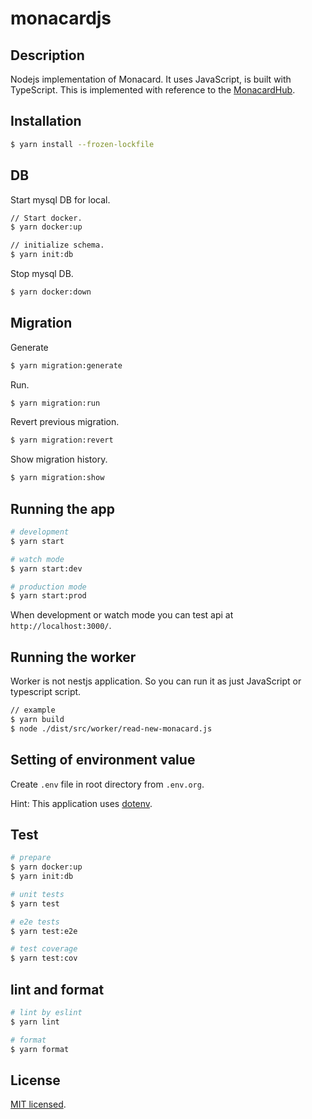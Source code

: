 # monacardjs

## Description

Nodejs implementation of Monacard.
It uses JavaScript, is built with TypeScript.
This is implemented with reference to the [MonacardHub](https://github.com/nachat1/MonacardHub).

## Installation

```bash
$ yarn install --frozen-lockfile
```

## DB

Start mysql DB for local.

```bash
// Start docker.
$ yarn docker:up

// initialize schema.
$ yarn init:db
```

Stop mysql DB.

```bash
$ yarn docker:down
```

## Migration

Generate

```bash
$ yarn migration:generate
```

Run.

```bash
$ yarn migration:run
```

Revert previous migration.

```bash
$ yarn migration:revert
```

Show migration history.

```bash
$ yarn migration:show
```


## Running the app

```bash
# development
$ yarn start

# watch mode
$ yarn start:dev

# production mode
$ yarn start:prod
```

When development or watch mode you can test api at `http://localhost:3000/`.

## Running the worker

Worker is not nestjs application. So you can run it as just JavaScript or typescript script.

``` bash
// example
$ yarn build
$ node ./dist/src/worker/read-new-monacard.js
```

## Setting of environment value

Create `.env` file in root directory from `.env.org`.

Hint: This application uses [dotenv](https://github.com/motdotla/dotenv).

## Test

```bash
# prepare
$ yarn docker:up
$ yarn init:db

# unit tests
$ yarn test

# e2e tests
$ yarn test:e2e

# test coverage
$ yarn test:cov
```

## lint and format

```bash
# lint by eslint
$ yarn lint

# format
$ yarn format
```

## License

[MIT licensed](https://github.com/ocknamo/monacardjs/blob/main/LICENCE).
